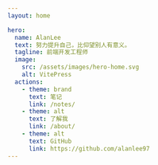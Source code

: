 ```yaml
---
layout: home

hero:
  name: AlanLee
  text: 努力提升自己，比仰望别人有意义。
  tagline: 前端开发工程师
  image:
    src: /assets/images/hero-home.svg
    alt: VitePress
  actions:
    - theme: brand
      text: 笔记
      link: /notes/
    - theme: alt
      text: 了解我
      link: /about/
    - theme: alt
      text: GitHub
      link: https://github.com/alanlee97
---
```

